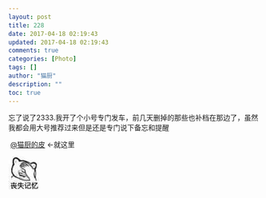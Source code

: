 ```yaml
---
layout: post
title: 228
date: 2017-04-18 02:19:43
updated: 2017-04-18 02:19:43
comments: true
categories: [Photo]
tags: []
author: "猫厨"
description: ""
toc: true
---
```


<p>忘了说了2333.我开了个小号专门发车，前几天删掉的那些也补档在那边了，虽然我都会用大号推荐过来但是还是专门说下备忘和提醒</p> 
<p>&nbsp;<a target="_blank" loftermentionblogid="516795458" href="http://www.lofter.com/mentionredirect.do?blogId=516795458"  >@猫厨的皮</a>&nbsp;←就这里</p>

![](https://raw.githubusercontent.com/alicewish/meowchain247/master/img_cVZNdzJtQk9JV2U2Q0JGS1hnTGU0UVFyN0Z1R2M1ZkYvNU85akN4dWNUQnlEOEd4eHU0cWJRPT0.jpg)
